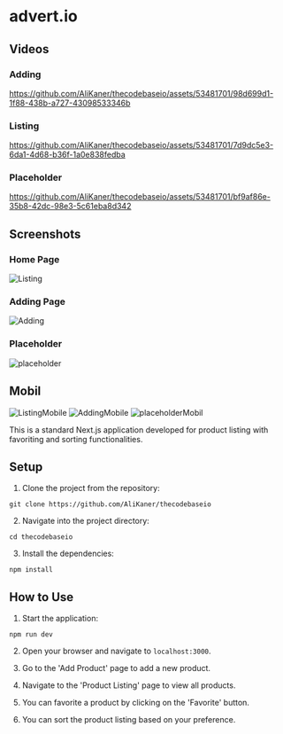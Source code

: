 
# advert.io
## Videos

### Adding
https://github.com/AliKaner/thecodebaseio/assets/53481701/98d699d1-1f88-438b-a727-43098533346b
### Listing
https://github.com/AliKaner/thecodebaseio/assets/53481701/7d9dc5e3-6da1-4d68-b36f-1a0e838fedba
### Placeholder
https://github.com/AliKaner/thecodebaseio/assets/53481701/bf9af86e-35b8-42dc-98e3-5c61eba8d342

## Screenshots

### Home Page

![Listing](https://github.com/AliKaner/thecodebaseio/assets/53481701/6968c5eb-fd76-4130-b766-18687ee3bd7a)

### Adding Page
![Adding](https://github.com/AliKaner/thecodebaseio/assets/53481701/e97be769-8f3b-4333-b6ab-3dff8faeeb45)


### Placeholder
![placeholder](https://github.com/AliKaner/thecodebaseio/assets/53481701/55858204-8ae4-49ed-abbc-ce7697ae50e3)


## Mobil
![ListingMobile](https://github.com/AliKaner/thecodebaseio/assets/53481701/76cd9656-34f1-4594-bd8f-c096f47abb85)
![AddingMobile](https://github.com/AliKaner/thecodebaseio/assets/53481701/0b9a960d-c7b9-4e4b-bb41-d9e02f2d0062)
![placeholderMobil](https://github.com/AliKaner/thecodebaseio/assets/53481701/4b63d7de-2b86-4268-821f-3f534de9a57c)

This is a standard Next.js application developed for product listing with favoriting and sorting functionalities.

## Setup

1. Clone the project from the repository:

```
git clone https://github.com/AliKaner/thecodebaseio
```

2. Navigate into the project directory:

```
cd thecodebaseio
```

3. Install the dependencies:

```
npm install
```

## How to Use

1. Start the application:

```
npm run dev
```

2. Open your browser and navigate to `localhost:3000`.

3. Go to the 'Add Product' page to add a new product.

4. Navigate to the 'Product Listing' page to view all products.

5. You can favorite a product by clicking on the 'Favorite' button.

6. You can sort the product listing based on your preference.
